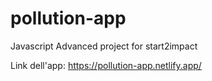 # pollution-app

Javascript Advanced project for start2impact

Link dell'app: https://pollution-app.netlify.app/
